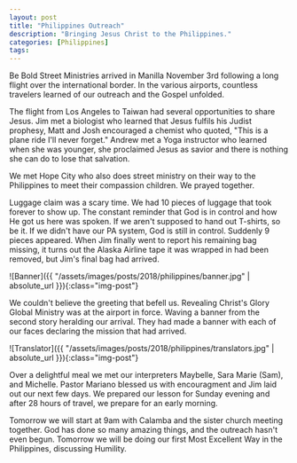 ```yaml
---
layout: post
title: "Philippines Outreach"
description: "Bringing Jesus Christ to the Philippines."
categories: [Philippines]
tags:
---
```


Be Bold Street Ministries arrived in Manilla November 3rd following a long flight over the international border.
In the various airports, countless travelers learned of our outreach and the Gospel unfolded.

The flight from Los Angeles to Taiwan had several opportunities to share Jesus.  Jim met a biologist who learned that
Jesus fulfils his Judist prophesy, Matt and Josh encouraged a chemist who quoted, "This is a plane ride I'll never forget."  Andrew met a Yoga instructor who learned when she was younger, she proclaimed Jesus as savior and there
is nothing she can do to lose that salvation.  

We met Hope City who also does street ministry on their way to the Philippines to meet their compassion children.  We prayed together.

Luggage claim was a scary time.  We had 10 pieces of luggage that took forever to show up.  The constant reminder that God is in control and how He got us here was spoken.  If we aren't supposed to hand out T-shirts, so be it.  If we didn't have our PA system, God is still in control. Suddenly 9 pieces appeared.  When Jim finally went to report his remaining bag missing, it turns out the Alaska Airline tape it was wrapped in had been removed, but Jim's final bag had arrived.

![Banner]({{ "/assets/images/posts/2018/philippines/banner.jpg" | absolute_url }}){:class="img-post"}

We couldn't believe the greeting that befell us.  Revealing Christ's Glory Global Ministry was at the airport in force.  Waving a banner from the second story heralding our arrival.  They had made a banner with each of our faces declaring the mission that had arrived.

![Translator]({{ "/assets/images/posts/2018/philippines/translators.jpg" | absolute_url }}){:class="img-post"}

Over a delightful meal we met our interpreters Maybelle, Sara Marie (Sam), and Michelle.  Pastor Mariano blessed us with encouragment and Jim laid out our next few days.  We prepared our lesson for Sunday evening and after 28 hours of travel, we prepare for an early morning.

Tomorrow we will start at 9am with Calamba and the sister church meeting together.  God has done so many amazing things, and the outreach hasn't even begun.  Tomorrow we will be doing our first Most Excellent Way in the Philippines, discussing Humility.